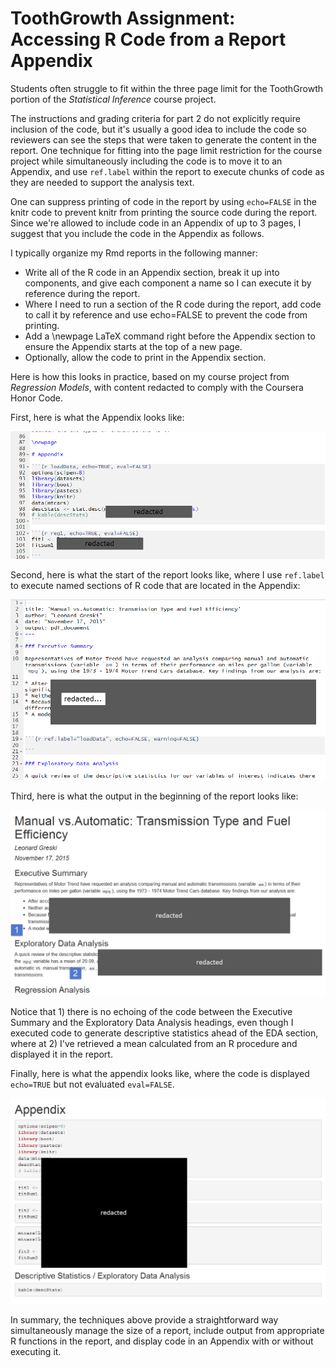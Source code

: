# ToothGrowth Assignment: Accessing R Code from a Report Appendix

Students often struggle to fit within the three page limit for the ToothGrowth portion of the *Statistical Inference* course project.

The instructions and grading criteria for part 2 do not explicitly require inclusion of the code, but it's usually a good idea to include the code so reviewers can see the steps that were taken to generate the content in the report. One technique for fitting into the page limit restriction for the course project while simultaneously including the code is to move it to an Appendix, and use `ref.label` within the report to execute chunks of code as they are needed to support the analysis text.

One can suppress printing of code in the report by using `echo=FALSE` in the knitr code to prevent knitr from printing the source code during the report. Since we're allowed to include code in an Appendix of up to 3 pages, I suggest that you include the code in the Appendix as follows.

I typically organize my Rmd reports in the following manner:

* Write all of the R code in an Appendix section, break it up into components, and give each component a name so I can execute it by reference during the report.
* Where I need to run a section of the R code during the report, add code to call it by reference and use echo=FALSE to prevent the code from printing.
* Add a \newpage LaTeX command right before the Appendix section to ensure the Appendix starts at the top of a new page.
* Optionally, allow the code to print in the Appendix section.

Here is how this looks in practice, based on my course project from *Regression Models*, with content redacted to comply with the Coursera Honor Code.

First, here is what the Appendix looks like:

<img src="./images/statinf-usingKnitrInReports01.png">

Second, here is what the start of the report looks like, where I use `ref.label` to execute named sections of R code that are located in the Appendix:

<img src="./images/statinf-usingKnitrInReports02.png">

Third, here is what the output in the beginning of the report looks like:

<img src="./images/statinf-usingKnitrInReports03.png">

Notice that 1) there is no echoing of the code between the Executive Summary and the Exploratory Data Analysis headings, even though I executed code to generate descriptive statistics ahead of the EDA section, where at 2) I've retrieved a mean calculated from an R procedure and displayed it in the report.

Finally, here is what the appendix looks like, where the code is displayed `echo=TRUE` but not evaluated `eval=FALSE`.

<img src="./images/statinf-usingKnitrInReports04.png">

In summary, the techniques above provide a straightforward way simultaneously manage the size of a report, include output from appropriate R functions in the report, and display code in an Appendix with or without executing it.
